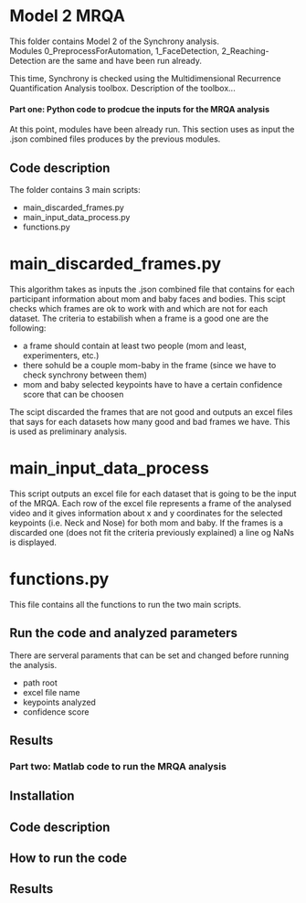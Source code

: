 # Model 2 MRQA
This folder contains Model 2 of the Synchrony analysis. <br>
Modules 0_PreprocessForAutomation, 1_FaceDetection, 2_Reaching-Detection are the same and have been run already.

This time, Synchrony is checked using the Multidimensional Recurrence Quantification Analysis toolbox.
Description of the toolbox...

#### Part one: Python code to prodcue the inputs for the MRQA analysis ###
At this point, modules  have been already run.
This section uses as input the .json combined files produces by the previous modules.

## Code description ##
The folder contains 3 main scripts:
- main_discarded_frames.py
- main_input_data_process.py
- functions.py

# main_discarded_frames.py # 
This algorithm takes as inputs the .json combined file that contains for each participant information about mom and baby faces 
and bodies.
This scipt checks which frames are ok to work with and which are not for each dataset.
The criteria to estabilish when a frame is a good one are the following:
- a frame should contain at least two people (mom and least, experimenters, etc.)
- there sohuld be a couple mom-baby in the frame (since we have to check synchrony between them)
- mom and baby selected keypoints have to have a certain confidence score that can be choosen

The scipt discarded the frames that are not good and outputs an excel files that says for each datasets how many good and bad 
frames we have. This is used as preliminary analysis.

# main_input_data_process # 
This script outputs an excel file for each dataset that is going to be the input of the MRQA.
Each row of the excel file represents a frame of the analysed video and it gives information about x and y coordinates for the 
selected keypoints (i.e. Neck and Nose) for both mom and baby.
If the frames is a discarded one (does not fit the criteria previously explained) a line og NaNs is displayed.


# functions.py #
This file contains all the functions to run the two main scripts.


## Run the code and analyzed parameters ## 
There are serveral paraments that can be set and changed before running the analysis.
- path root
- excel file name
- keypoints analyzed
- confidence score


## Results ## 





### Part two: Matlab code to run the MRQA analysis ###

## Installation

## Code description ##

## How to run the code ## 

## Results ## 
